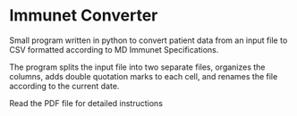 # Immunet Converter


Small program written in python to convert patient data from an input file to CSV formatted according to MD Immunet Specifications. 


The program splits the input file into two separate files, organizes the columns, adds double quotation marks to each cell, and renames the file according to the current date. 


Read the PDF file for detailed instructions
